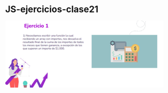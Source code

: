 # JS-ejercicios-clase21
![](https://github.com/verobaires/JS-ejercicios-clase21/blob/main/img/ejercicio-1.png)
